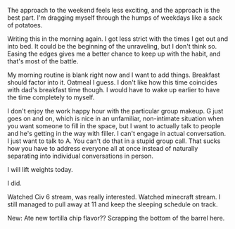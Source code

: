The approach to the weekend feels less exciting, and the approach is the best part. I'm dragging myself through the humps of weekdays like a sack of potatoes.

Writing this in the morning again. I got less strict with the times I get out and into bed. It could be the beginning of the unraveling, but I don't think so. Easing the edges gives me a better chance to keep up with the habit, and that's most of the battle.

My morning routine is blank right now and I want to add things. Breakfast should factor into it. Oatmeal I guess. I don't like how this time coincides with dad's breakfast time though. I would have to wake up earlier to have the time completely to myself.

I don't enjoy the work happy hour with the particular group makeup. G just goes on and on, which is nice in an unfamiliar, non-intimate situation when you want someone to fill in the space, but I want to actually talk to people and he's getting in the way with filler. I can't engage in actual conversation. I just want to talk to A. You can't do that in a stupid group call. That sucks how you have to address everyone all at once instead of naturally separating into individual conversations in person.

I will lift weights today.

I did.

Watched Civ 6 stream, was really interested. Watched minecraft stream. I still managed to pull away at 11 and keep the sleeping schedule on track.

New: Ate new tortilla chip flavor?? Scrapping the bottom of the barrel here.

